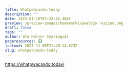 ```yaml
---
title: Whatpwacando.today
description: ""
date: 2023-01-19T07:22:53.484Z
preview: /preview-images/bookmarks/pwalogo resized.png
draft: false
tags: ""
author: Ole Halvor Smylingsås
pageresources: {}
lastmod: 2023-11-06T21:40:14.873Z
slug: whatpwacando-today
---
```

<!--more-->
https://whatpwacando.today/